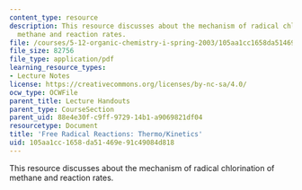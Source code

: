 ```yaml
---
content_type: resource
description: This resource discusses about the mechanism of radical chlorination of
  methane and reaction rates.
file: /courses/5-12-organic-chemistry-i-spring-2003/105aa1cc1658da51469e91c49084d818_07.pdf
file_size: 82756
file_type: application/pdf
learning_resource_types:
- Lecture Notes
license: https://creativecommons.org/licenses/by-nc-sa/4.0/
ocw_type: OCWFile
parent_title: Lecture Handouts
parent_type: CourseSection
parent_uid: 88e4e30f-c9ff-9729-14b1-a9069821df04
resourcetype: Document
title: 'Free Radical Reactions: Thermo/Kinetics'
uid: 105aa1cc-1658-da51-469e-91c49084d818
---
```

This resource discusses about the mechanism of radical chlorination of methane and reaction rates.